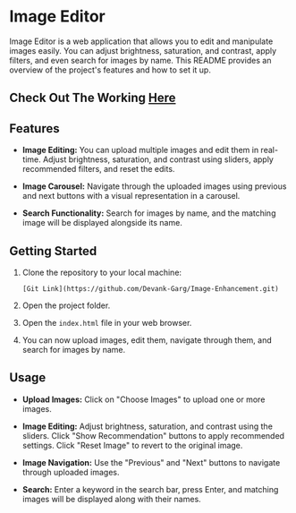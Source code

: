 
# Image Editor


Image Editor is a web application that allows you to edit and manipulate images easily. You can adjust brightness, saturation, and contrast, apply filters, and even search for images by name. This README provides an overview of the project's features and how to set it up.
## Check Out The Working [Here](https://emage-filter.netlify.app/)
## Features

- **Image Editing:** You can upload multiple images and edit them in real-time. Adjust brightness, saturation, and contrast using sliders, apply recommended filters, and reset the edits.

- **Image Carousel:** Navigate through the uploaded images using previous and next buttons with a visual representation in a carousel.

- **Search Functionality:** Search for images by name, and the matching image will be displayed alongside its name.

## Getting Started

1. Clone the repository to your local machine:

   ```
   [Git Link](https://github.com/Devank-Garg/Image-Enhancement.git)
   ```

2. Open the project folder.

3. Open the `index.html` file in your web browser.

4. You can now upload images, edit them, navigate through them, and search for images by name.

## Usage

- **Upload Images:** Click on "Choose Images" to upload one or more images.

- **Image Editing:** Adjust brightness, saturation, and contrast using the sliders. Click "Show Recommendation" buttons to apply recommended settings. Click "Reset Image" to revert to the original image.

- **Image Navigation:** Use the "Previous" and "Next" buttons to navigate through uploaded images.

- **Search:** Enter a keyword in the search bar, press Enter, and matching images will be displayed along with their names.

